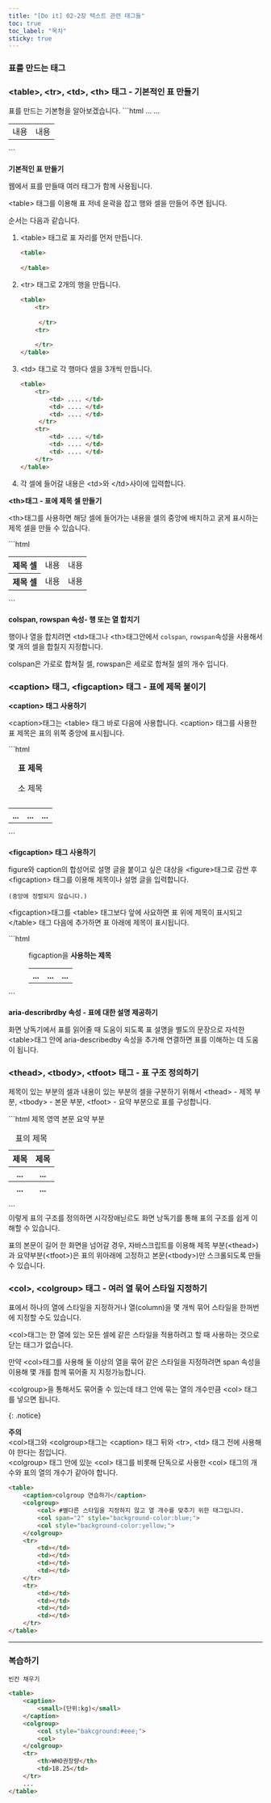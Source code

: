 ```yaml
---
title: "[Do it] 02-2장 텍스트 관련 태그들"
toc: true
toc_label: "목차"
sticky: true
---
```


### 표를 만드는 태그

### \<table>, \<tr>, \<td>, \<th> 태그 - 기본적인 표 만들기

<div class="notice" markdown="1">
표를 만드는 기본형을 알아보겠습니다.
```html
<table>
    <tr>
        <td>내용</td>
        <td>내용</td>
        ...
    </tr>
    ...
</table>
```
</div>

**기본적인 표 만들기**

웹에서 표를 만들때 여러 태그가 함께 사용됩니다. 

\<table> 태그를 이용해 표 저네 윤곽을 잡고 행와 셀을 만들어 주면 됩니다.

순서는 다음과 같습니다.

1. \<table> 태그로 표 자리를 먼저 만듭니다.

   ```html
   <table>
       
   </table>
   ```

2. \<tr> 태그로 2개의 행을 만듭니다.

   ```html
   <table>
       <tr>
       
      	</tr>
       <tr>
       
       </tr>
   </table>
   ```

   

3. \<td> 태그로 각 행마다 셀을 3개씩 만듭니다.

   ```html
   <table>
       <tr>
           <td> .... </td>
           <td> .... </td>
           <td> .... </td>    
      	</tr>
       <tr>
           <td> .... </td>
           <td> .... </td>
           <td> .... </td>  
       </tr>
   </table>
   ```

4. 각 셀에 들어갈 내용은 \<td>와 \</td>사이에 입력합니다.



**\<th>태그 - 표에 제목 셀 만들기**

\<th>태그를 사용하면 해당 셀에 들어가는 내용을 셀의 중앙에 배치하고 굵게 표시하는 제목 셀을 만들 수 있습니다.

<div class="notice" markdown="1">
```html
<table>
    <tr>
        <th>제목 셀</th>
        <td>내용</td>
        <td>내용</td>   
    </tr>
    <tr>
        <th>제목 셀</th>
        <td>내용</td>
        <td>내용</td>
    </tr>
</table>
```
</div>    

**colspan, rowspan 속성- 행 또는 열 합치기**

행이나 열을 합치려면 \<td>태그나 \<th>태그안에서 `colspan`, `rowspan`속성을 사용해서 몇 개의 셀을 합칠지 지정합니다.

colspan은 가로로 합쳐질 셀, rowspan은 세로로 합쳐질 셀의 개수 입니다.



### \<caption> 태그, \<figcaption> 태그 - 표에 제목 붙이기

**\<caption>  태그 사용하기**

\<caption>태그는 \<table> 태그 바로 다음에 사용합니다. \<caption> 태그를 사용한 표 제목은 표의 위쪽 중앙에 표시됩니다.

<div class="notice" markdown="1">
```html
<table>
    <caption><strong>표 제목</strong><p>
        소 제목
        </p></caption>
    <tr>
        <th>...</th>
        <th>...</th>
        <th>...</th>
    </tr>
</table>
```
</div>





**\<figcaption> 태그 사용하기**

figure와 caption의 합성어로 설명 글을 붙이고 싶은 대상을 \<figure>태그로 감싼 후 \<figcaption> 태그를 이용해 제목이나 설명 글을 입력합니다. 

`(중앙에 정렬되지 않습니다.)`

\<figcaption>태그를  \<table> 태그보다 앞에 사요하면 표 위에 제목이 표시되고 \</table> 태그 다음에 추가하면 표 아래에 제목이 표시됩니다.

<div class="notice" markdown="1">
```html
<figure>    
	<figcaption>
    	<p>
        	figcaption을 <b> 사용하는 제목</b>
    	</p>
    </figcaption>
	<table>
    	<tr>
			<th>...</th>
        	<th>...</th>
        	<th>...</th>
    	</tr>
    </table>
</figure>
```
</div>

**aria-describrdby 속성 - 표에 대한 설명 제공하기**

화면 낭독기에서 표를 읽어줄 때 도움이 되도록 표 설명을 별도의 문장으로 자석한 \<table>태그 안에 aria-describedby 속성을 추가해 연결하면 표를 이해하는 데 도움이 됩니다. 



### \<thead>, \<tbody>, \<tfoot> 태그 -  표 구조 정의하기

제목이 있는 부분의 셀과 내용이 있는 부분의 셀을 구분하기 위해서 \<thead> - 제목 부분, \<tbody> - 본문 부분, \<tfoot> - 요약 부분으로 표를 구성합니다.

<div class="notice" markdown="1">
```html
<table>
    <caption>표의 제목</caption>
	<thead>
    	<tr>제목 영역
            <th>제목</th>
            <th>제목</th>
        </tr>        
	</thead>
	<tbody>
    	<tr>본문
        <th>...</th>
        <th>...</th>
        </tr>    
	</tbody>
	<tfoot>
    	<tr>요약 부분
        <th>...</th>
        <th>...</th>
        </tr>
	</tfoot>
</table>
```
</div>
이렇게 표의 구조를 정의하면 시각장애닏르도 화면 낭독기를 통해 표의 구조를 쉽게 이해할 수 있습니다. 

표의 본문이 길어 한 화면을 넘어갈 경우, 자바스크립트를 이용해 제목 부분(\<thead>)과 요약부분(\<tfoot>)은 표의 위아래에 고정하고 본문(\<tbody>)만 스크롤되도록 만들 수 있습니다.

### \<col>, \<colgroup> 태그 - 여러 열 묶어 스타일 지정하기

표에서 하나의 열에 스타일을 지정하거나 열(column)을 몇 개씩 묶어 스타일을 한꺼번에 지정할 수도 있습니다.

\<col>태그는 한 열에 있는 모든 셀에 같은 스타일을 적용하려고 할 때 사용하는 것으로 닫는 태그가 없습니다.

만약 \<col>태그를 사용해 둘 이상의 열을 묶어 같은 스타일을 지정하려면  span 속성을 이용해 몇 개를 함께 묶어줄 지 지정가능합니다.

 \<colgroup>을 통해서도 묶어줄 수 있는데 태그 안에 묶는 열의 개수만큼 \<col> 태그를 넣으면 됩니다.

{: .notice}

**주의** <br>\<col>태그와 \<colgroup>태그는 \<caption> 태그 뒤와 \<tr>, \<td> 태그 전에 사용해야 한다는 점입니다.<br>\<colgroup> 태그 안에 있눈 \<col> 태그를 비롯해 단독으로 사용한 \<col> 태그의 개수와 표의 열의 개수가 같아야 합니다.

```html
<table>
    <caption>colgroup 연습하기</caption>
    <colgroup>
        <col> #별다른 스타일을 지정하지 않고 열 개수를 맞추기 위한 태그입니다.
        <col span="2" style="background-color:blue;">
        <col style="background-color:yellow;">
    </colgroup>
    <tr>
        <td></td>
        <td></td>
        <td></td>
        <td></td>
    </tr>
    <tr>
        <td></td>
        <td></td>
        <td></td>
        <td></td>
    </tr>
</table>
```

---

### 복습하기

`빈칸 채우기`

```html
<table>
    <caption>
        <small>(단위:kg)</small>
    </caption>
    <colgroup>
        <col style="bakcground:#eee;">
        <col>
    </colgroup>
    <tr>
        <th>WHO권장량</th>
        <td>18.25</td>
    </tr>
    ...
</table>
```

